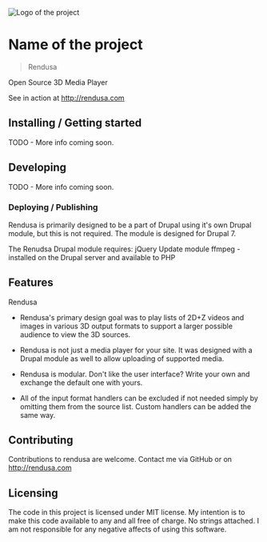 ![Logo of the project](http://rendusa.com/sites/rendusa/files/rendusa.png)

# Name of the project
> Rendusa

Open Source 3D Media Player

See in action at
http://rendusa.com

## Installing / Getting started

TODO - More info coming soon.

## Developing

TODO - More info coming soon.

### Deploying / Publishing

Rendusa is primarily designed to be a part of Drupal using it's own Drupal 
module, but this is not required. The module is designed for Drupal 7.

The Renudsa Drupal module requires:
jQuery Update module
ffmpeg - installed on the Drupal server and available to PHP

## Features

Rendusa 
* Rendusa's primary design goal was to play lists of 2D+Z videos and images 
in various 3D output formats to support a larger possible audience to view 
the 3D sources.

* Rendusa is not just a media player for your site. It was designed with a 
Drupal module as well to allow uploading of supported media.

* Rendusa is modular. Don't like the user interface? Write your own and 
exchange the default one with yours.

* All of the input format handlers can be excluded if not needed simply by 
omitting them from the source list. Custom handlers can be added the same 
way.

## Contributing

Contributions to rendusa are welcome. Contact me via GitHub or on 
http://rendusa.com

## Licensing

The code in this project is licensed under MIT license. My intention is to 
make this code available to any and all free of charge. No strings attached. 
I am not responsible for any negative affects of using this software.

